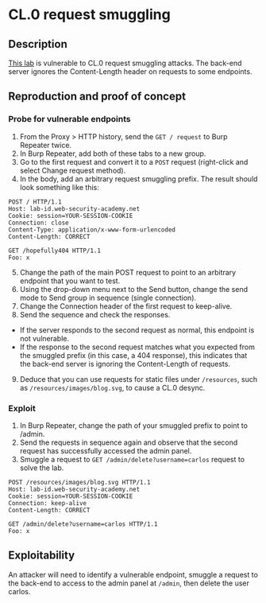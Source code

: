 # CL.0 request smuggling

## Description

[This lab](https://portswigger.net/web-security/request-smuggling/browser/cl-0/lab-cl-0-request-smuggling) is vulnerable to CL.0 request smuggling attacks. The back-end server ignores the Content-Length header on requests to some endpoints. 

## Reproduction and proof of concept

### Probe for vulnerable endpoints

1. From the Proxy > HTTP history, send the `GET / request` to Burp Repeater twice.
2. In Burp Repeater, add both of these tabs to a new group.
3. Go to the first request and convert it to a `POST` request (right-click and select Change request method).
4. In the body, add an arbitrary request smuggling prefix. The result should look something like this:

```text
POST / HTTP/1.1
Host: lab-id.web-security-academy.net
Cookie: session=YOUR-SESSION-COOKIE
Connection: close
Content-Type: application/x-www-form-urlencoded
Content-Length: CORRECT

GET /hopefully404 HTTP/1.1
Foo: x
```

5. Change the path of the main POST request to point to an arbitrary endpoint that you want to test.
6. Using the drop-down menu next to the Send button, change the send mode to Send group in sequence (single connection).
7. Change the Connection header of the first request to keep-alive.
8. Send the sequence and check the responses.
* If the server responds to the second request as normal, this endpoint is not vulnerable.
* If the response to the second request matches what you expected from the smuggled prefix (in this case, a 404 response), this indicates that the back-end server is ignoring the Content-Length of requests.
9. Deduce that you can use requests for static files under `/resources`, such as `/resources/images/blog.svg`, to cause a CL.0 desync.

### Exploit

1. In Burp Repeater, change the path of your smuggled prefix to point to /admin.
2. Send the requests in sequence again and observe that the second request has successfully accessed the admin panel.
3. Smuggle a request to `GET /admin/delete?username=carlos` request to solve the lab.

```text
POST /resources/images/blog.svg HTTP/1.1
Host: lab-id.web-security-academy.net
Cookie: session=YOUR-SESSION-COOKIE
Connection: keep-alive
Content-Length: CORRECT

GET /admin/delete?username=carlos HTTP/1.1
Foo: x
```

## Exploitability

An attacker will need to identify a vulnerable endpoint, smuggle a request to the back-end to access to the admin panel at `/admin`, then delete the user carlos. 
